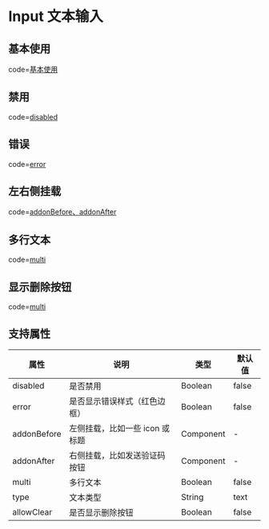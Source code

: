 # Input 文本输入

## 基本使用

code=[基本使用](input)

## 禁用

code=[disabled](input_disabled)

## 错误

code=[error](input_error)

## 左右侧挂载

code=[addonBefore、addonAfter](input_addon)

## 多行文本

code=[multi](input_multi_line)

## 显示删除按钮

code=[multi](input_clear)

## 支持属性

| 属性        | 说明                           | 类型      | 默认值 |
| ----------- | ------------------------------ | --------- | ------ |
| disabled    | 是否禁用                       | Boolean   | false  |
| error       | 是否显示错误样式（红色边框）   | Boolean   | false  |
| addonBefore | 左侧挂载，比如一些 icon 或标题 | Component | -      |
| addonAfter  | 右侧挂载，比如发送验证码按钮   | Component | -      |
| multi       | 多行文本                       | Boolean   | false  |
| type        | 文本类型                       | String    | text   |
| allowClear  | 是否显示删除按钮               | Boolean   | false  |
